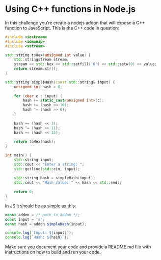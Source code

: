 # Using C++ functions in Node.js

In this challenge you're create a nodejs addon that will expose a C++ function to JavaScript. This is the C++ code in question:

```cpp
#include <iostream>
#include <iomanip>
#include <sstream>

std::string toHex(unsigned int value) {
    std::stringstream stream;
    stream << std::hex << std::setfill('0') << std::setw(8) << value;
    return stream.str();
}

std::string simpleHash(const std::string& input) {
    unsigned int hash = 0;
    
    for (char c : input) {
        hash += static_cast<unsigned int>(c);
        hash += (hash << 10);
        hash ^= (hash >> 6);
    }
    
    hash += (hash << 3);
    hash ^= (hash >> 11);
    hash += (hash << 15);
    
    return toHex(hash);
}

int main() {
    std::string input;
    std::cout << "Enter a string: ";
    std::getline(std::cin, input);
    
    std::string hash = simpleHash(input);
    std::cout << "Hash value: " << hash << std::endl;
    
    return 0;
}
```

In JS it should be as simple as this:

```js
const addon = /* path to addon */;
const input = 'x';
const hash = addon.simpleHash(input);

console.log(`Input: ${input}`);
console.log(`Hash: ${hash}`);
```

Make sure you document your code and provide a README.md file with instructions on how to build and run your code.